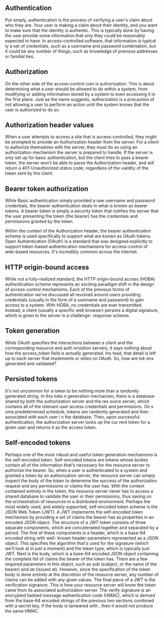 
## Authentication
Put simply, authentication is the process of verifying a user's claim about who they are.
Your user is making a claim about their identity, and you want to make sure that the identity
is authentic. This is typically done by having the user provide some information that only they
could be reasonably expected to have. In access-controlled software, that information is typical
ly a set of credentials, such as a username and password combination, but it could be any number
of things, such as knowledge of previous addresses or familial ties.


## Authorization
On the other side of the access-control coin is authorization. This is about determining what
a user should be allowed to do within a system, from modifying or adding information stored by
a system to even accessing it in the first place. Just as the name suggests, authorization is
a precaution of not allowing a user to perform an action until the system knows that the user
is authorized to do so.


## Authorization header values
When a user attempts to access a site that is access-controlled, they might be prompted to provide
an Authorization header from the server. For a client to authorize themselves with the server,
they must do so using an authorization mechanism the server is prepared to handle. If the server
is only set up for basic authentication, but the client tries to pass a bearer token, the server
won't be able to parse the Authorization header, and will return a 401-Unauthorized status code,
regardless of the validity of the token sent by the client.

## Bearer token authorization
While Basic authentication simply provided a raw username and password credentials, the bearer
authentication deals in what is known as bearer tokens. A bearer token is simply a security token
that notifies the server that the user presenting the token (the bearer) has the credentials and
permissions granted by the token.


Within the context of the Authorization header, the bearer authentication scheme is used specifically
to support what are known as OAuth tokens. Open Authentication (OAuth) is a standard that was designed
explicitly to support token-based authentication mechanisms for access-control of web-based resources.
It's incredibly common across the internet.

## HTTP origin-bound access
While not a fully-realized standard, the HTTP origin-bound access (HOBA) authentication scheme represents
an exciting paradigm shift in the design of access-control mechanisms. Each of the previous forms of
authentication
we've discussed all revolved around users providing credentials (usually in the form of a username and
password)
to gain access to a system. With HOBA, no credentials are ever transmitted. Instead, a client (usually
a specific web browser)
persists a digital signature, which is given to the server in a challenge- response scheme.


## Token generation
While OAuth specifies the interactions between a client and the corresponding resource and auth
orization servers, it says nothing about how the access_token field is actually generated. Ins
tead, that detail is left up to each server that implements or relies on OAuth. So, how are tok
ens generated and validated?


## Persisted tokens
It's not uncommon for a token to be nothing more than a randomly generated string. In this toke
n generation mechanism, there is a database shared by both the authorization server and the res
ource server, which contains all of the relevant user access credentials and permissions. On s
ome predetermined schedule, tokens are randomly generated and then associated with each user i
n the database. Then, upon successful authentication, the authorization server looks up the cur
rent token for a given user and returns it as the access token.


## Self-encoded tokens
Perhaps one of the most robust and useful token generation mechanisms is the self-encoded token.
Self-encoded tokens are tokens whose bodies contain all of the information that's necessary for the
resource server to authorize the bearer. So, when a user is authenticated to a system and granted a
token by an authorization server, the resource server can simply inspect the body of the token to
determine the success of the authorization request and any permissions or claims the user has. With
the context contained entirely in the token, the resource server never has to access a shared database
to validate the user or their permissions, thus saving on the orchestration of resources in a distributed
environment.
Perhaps the most widely used, and widely supported, self-encoded token scheme is
the JSON Web Token (JWT). A JWT implements the self-encoded token mechanism by providing a set of claims
the bearer has as properties in an encoded JSON object. The structure of a JWT token consists of three separate
components, which are concatenated together and separated by a period.
The first of these components is a header, which is a base-64 encoded string with well- known header parameters
represented as a JSON object. This specifies the algorithm that's used for the signature (which we'll look at in
just a moment) and the token type, which is typically just JWT.
Next is the body, which is a base-64 encoded JSON object containing the complete list of claims the bearer of
the token has. There are a few required parameters in this object, such as sub (subject, or the name of the bearer)
and iat (issued at). However, since the specification of the token body is done entirely at the discretion of the
resource server, any number of claims can be added with any given values.
The final piece of a JWT is the verification signature. This is how your resource server will know the token came
from its associated authorization server. The verify signature is an encrypted hashed message authentication code (HMAC),
which is derived from the base-64 encoded strings of the previous two sections combined with a secret key, if the body is
tampered with , then it would not produce the same HMAC.



